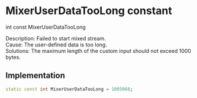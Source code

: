 


# MixerUserDataTooLong constant







int const MixerUserDataTooLong
  




<p>Description: Failed to start mixed stream. <br>Cause: The user-defined data is too long. <br>Solutions: The maximum length of the custom input should not exceed 1000 bytes.</p>



## Implementation

```dart
static const int MixerUserDataTooLong = 1005068;
```







